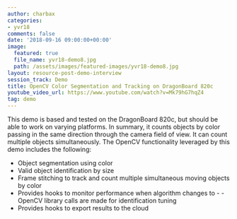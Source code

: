 ```yaml
---
author: charbax
categories:
- yvr18
comments: false
date: '2018-09-16 09:00:00+00:00'
image:
  featured: true
  file_name: yvr18-demo8.jpg
  path: /assets/images/featured-images/yvr18-demo8.jpg
layout: resource-post-demo-interview
session_track: Demo
title: OpenCV Color Segmentation and Tracking on DragonBoard 820c
youtube_video_url: https://www.youtube.com/watch?v=Mk79hG7hqZ4
tag: demo
---
```

This demo is based and tested on the DragonBoard 820c, but should be able to work on varying platforms. In summary, it counts objects by color passing in the same direction through the camera field of view. It can count multiple objects simultaneously. The OpenCV functionality leveraged by this demo includes the following:

- Object segmentation using color
- Valid object identification by size
- Frame stitching to track and count multiple simultaneous moving objects by color
- Provides hooks to monitor performance when algorithm changes to - - OpenCV library calls are made for identification tuning
- Provides hooks to export results to the cloud